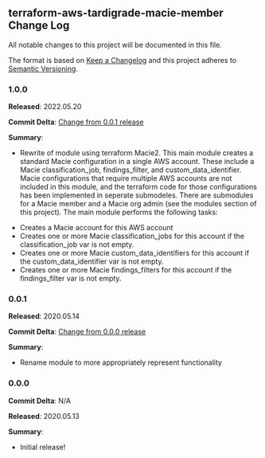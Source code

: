 ## terraform-aws-tardigrade-macie-member Change Log

All notable changes to this project will be documented in this file.

The format is based on [Keep a Changelog](http://keepachangelog.com/) and this project adheres to [Semantic Versioning](http://semver.org/).

### 1.0.0

**Released**: 2022.05.20

**Commit Delta**: [Change from 0.0.1 release](https://github.com/MetroStar/terraform-aws-tardigrade-macie-member/compare/0.0.1...1.0.0)

**Summary**:

*   Rewrite of module using terraform Macie2.  This main module creates a standard Macie configuration in a single AWS account.  These include a Macie classification_job, findings_filter, and custom_data_identifier.  Macie configurations that require multiple AWS accounts are not included in this module, and the terraform code for those configurations has been implemented in seperate submodeles.  There are submodules for a Macie member and a Macie org admin (see the modules section of this project).  The main module performs the following tasks:

- Creates a Macie account for this AWS account
- Creates one or more Macie classification_jobs for this account if the classification_job var is not empty.
- Creates one or more Macie custom_data_identifiers for this account if the custom_data_identifier var is not empty.
- Creates one or more Macie findings_filters for this account if the findings_filter var is not empty.

### 0.0.1

**Released**: 2020.05.14

**Commit Delta**: [Change from 0.0.0 release](https://github.com/MetroStar/terraform-aws-tardigrade-macie-member/compare/0.0.0...0.0.1)

**Summary**:

*   Rename module to more appropriately represent functionality

### 0.0.0

**Commit Delta**: N/A

**Released**: 2020.05.13

**Summary**:

*   Initial release!

